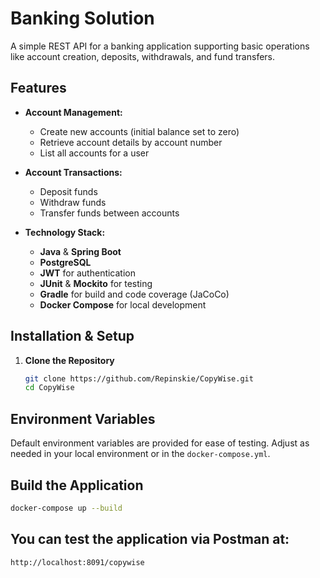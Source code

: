 # Banking Solution

A simple REST API for a banking application supporting basic operations like account creation, deposits, withdrawals, and fund transfers.

## Features

- **Account Management:**
  - Create new accounts (initial balance set to zero)
  - Retrieve account details by account number
  - List all accounts for a user

- **Account Transactions:**
  - Deposit funds
  - Withdraw funds
  - Transfer funds between accounts

- **Technology Stack:**
  - **Java** & **Spring Boot**
  - **PostgreSQL**
  - **JWT** for authentication
  - **JUnit** & **Mockito** for testing
  - **Gradle** for build and code coverage (JaCoCo)
  - **Docker Compose** for local development

## Installation & Setup

1. **Clone the Repository**
   ```bash
   git clone https://github.com/Repinskie/CopyWise.git
   cd CopyWise

## Environment Variables

Default environment variables are provided for ease of testing. Adjust as needed in your local environment or in the `docker-compose.yml`.

## Build the Application

```bash
docker-compose up --build 
```

## You can test the application via Postman at:
```bash
http://localhost:8091/copywise
```

